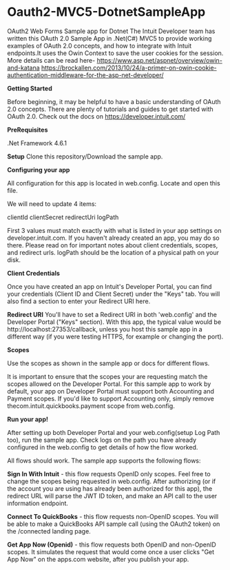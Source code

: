 # Oauth2-MVC5-DotnetSampleApp
OAuth2 Web Forms Sample app for Dotnet
The Intuit Developer team has written this OAuth 2.0 Sample App in .Net(C#) MVC5 to provide working examples of OAuth 2.0 concepts, and how to integrate with Intuit endpoints.It uses the Owin Context to save the user cookies for the session.
More details can be read here-
https://www.asp.net/aspnet/overview/owin-and-katana
https://brockallen.com/2013/10/24/a-primer-on-owin-cookie-authentication-middleware-for-the-asp-net-developer/


**Getting Started**

Before beginning, it may be helpful to have a basic understanding of OAuth 2.0 concepts. There are plenty of tutorials and guides to get started with OAuth 2.0. Check out the docs on https://developer.intuit.com/

**PreRequisites**

.Net Framework 4.6.1



**Setup**
Clone this repository/Download the sample app.

**Configuring your app**

All configuration for this app is located in web.config. Locate and open this file.

We will need to update 4 items:

clientId
clientSecret
redirectUri
logPath

First 3 values must match exactly with what is listed in your app settings on developer.intuit.com. If you haven't already created an app, you may do so there. Please read on for important notes about client credentials, scopes, and redirect urls.
logPath should be the location of a physical path on your disk.


**Client Credentials**

Once you have created an app on Intuit's Developer Portal, you can find your credentials (Client ID and Client Secret) under the "Keys" tab. You will also find a section to enter your Redirect URI here.

**Redirect URI**
You'll have to set a Redirect URI in both 'web.config' and the Developer Portal ("Keys" section). With this app, the typical value would be http://localhost:27353/callback, unless you host this sample app in a different way (if you were testing HTTPS, for example or changing the port).

**Scopes**

Use the scopes as shown in the sample app or docs for different flows.

It is important to ensure that the scopes your are requesting match the scopes allowed on the Developer Portal. For this sample app to work by default, your app on Developer Portal must support both Accounting and Payment scopes. If you'd like to support Accounting only, simply remove thecom.intuit.quickbooks.payment scope from web.config.

**Run your app!**

After setting up both Developer Portal and your web.config(setup Log Path too), run the sample app. Check logs on the path you have already configured in the web.config to get details of how the flow worked.


All flows should work. The sample app supports the following flows:

**Sign In With Intuit** - this flow requests OpenID only scopes. Feel free to change the scopes being requested in web.config. After authorizing (or if the account you are using has already been authorized for this app), the redirect URL will parse the JWT ID token, and make an API call to the user information endpoint.

**Connect To QuickBooks** - this flow requests non-OpenID scopes. You will be able to make a QuickBooks API sample call (using the OAuth2 token) on the /connected landing page.

**Get App Now (Openid)** - this flow requests both OpenID and non-OpenID scopes. It simulates the request that would come once a user clicks "Get App Now" on the apps.com website, after you publish your app.

